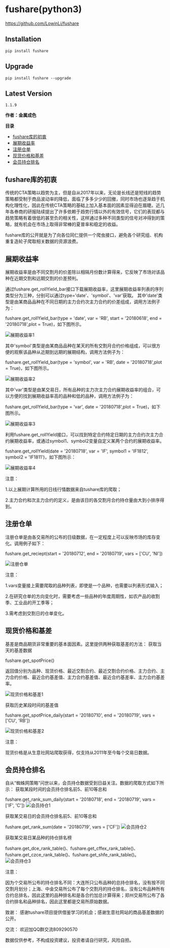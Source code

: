 # fushare(python3)
https://github.com/LowinLi/fushare

Installation
--------------
    pip install fushare

Upgrade
---------------
    pip install fushare --upgrade
    
Latest Version
---------------
    1.1.9


**作者：金属成色**

**目录**
- [fushare库的初衷](#fushare库的初衷)
- [展期收益率](#展期收益率)
- [注册仓单](#注册仓单)
- [现货价格和基差](#现货价格和基差)
- [会员持仓排名](#会员持仓排名)



## fushare库的初衷

传统的CTA策略以趋势为主，但是自从2017年以来，无论是长线还是短线的趋势策略都受制于商品波动率的降低，面临了多多少少的回撤，同时市场也逐渐趋于机构化理性化，因此在传统CTA策略的基础上加入基本面的因素显得迫在眉睫。近几年各券商的研报陆续提出了许多依赖于趋势行情以外的有效信号，它们的表现都与趋势策略有着很低的甚至负的相关性，这样通过多种不同类型的信号对冲得到的策略，就有机会在市场上取得非常棒的夏普率和稳定的收益。

fushare库的公开就是为了向各位同仁提供一个爬虫接口，避免各个研究组、机构重复造轮子爬取相关数据的资源浪费。


## 展期收益率
展期收益率是由不同交割月的价差除以相隔月份数计算得来，它反映了市场对该品种在近期交割和远期交割的价差预判。

通过fushare.get_rollYield_bar接口下载展期收益率，这里展期收益率列表的序列类型分为三种，分别可以通过type='date'、'symbol'、'var'获取。
其中'date'类型是由某商品品种在不同日期的主力合约次主力合约的价差组成，调用方法例子为：

fushare.get_rollYield_bar(type = 'date', var = 'RB', start = '20180618', end = '20180718',plot = True)，如下图所示。

![展期收益率1](http://m.qpic.cn/psb?/V12c0Jww0zKwzz/5*I5BdC65qlzua*UdvH8RLnUqlxUPZac.zFZudbuu70!/b/dEcBAAAAAAAA&bo=6gIZAQAAAAADB9I!&rf=viewer_4)


其中'symbol'类型是由某商品品种在某天的所有交割月合约价格组成，可以很方便的观察该品种从近期到远期的展期结构，调用方法例子为：

fushare.get_rollYield_bar(type = 'symbol', var = 'RB', date = '20180718',plot = True)，如下图所示。

![展期收益率2](http://m.qpic.cn/psb?/V12c0Jww0zKwzz/C4uCfCH4GmrJZIuM5bh4UxXIZVybLVQ1fg5PjxNRC4U!/b/dDEBAAAAAAAA&bo=3AIqAQAAAAADB9c!&rf=viewer_4)


其中'var'类型是由某交易日，所有品种的主力次主力合约展期收益率的组合，可以方便的找到展期收益率高的品种和低的品种，调用方法例子为：

fushare.get_rollYield_bar(type = 'var', date = '20180718',plot = True)，如下图所示。

![展期收益率3](http://m.qpic.cn/psb?/V12c0Jww0zKwzz/A7sWrX8pHdkmNybpwx.qziH0pjFvl9ZDh7e1W8olQo8!/b/dDIBAAAAAAAA&bo=zAIxAQAAAAADB9w!&rf=viewer_4)


利用fushare.get_rollYield接口，可以找到特定合约特定日期的主力合约次主力合约展期收益率，或通过symbol1、symbol2变量自定义某两个合约的展期收益率。


fushare.get_rollYield(date = '20180718', var = 'IF', symbol1 = 'IF1812', symbol2 = 'IF1811')，如下图所示：

![展期收益率4](http://m.qpic.cn/psb?/V12c0Jww0zKwzz/sbBvkU.BCNWrQfDLkBL918x2*0j1QTbzXhjIP4rg5Ec!/b/dC0BAAAAAAAA&bo=VgRKAAAAAAADBzo!&rf=viewer_4)


注意：

1.以上展期计算所用的日线行情数据来自tushare库的爬取；

2.主力合约和次主力合约的定义，是由该日的各交割月合约持仓量由大到小排序得到。


## 注册仓单
注册仓单是由各交易所的公布的日级数据，在一定程度上可以反映市场的库存变化。调用例子如下：

fushare.get_reciept(start = '20180712', end = '20180719', vars = ['CU', 'NI'])

![注册仓单](http://m.qpic.cn/psb?/V12c0Jww0zKwzz/cOYxMVta6Ylp87IskIjwOG6nkkMJQ1HJ7HggCSgafog!/b/dDABAAAAAAAA&bo=WARNAgAAAAADBzE!&rf=viewer_4)

注意：

1.vars变量接上需要爬取的品种列表，即使是一个品种，也需要以列表形式输入；

2.在研究仓单的方向变化时，需要考虑一些品种的年度周期性，如农产品的收割季、工业品的开工季等；

3.需考虑到交割日的仓单变化。


## 现货价格和基差
基差是商品期货非常重要的基本面因素。这里提供两种获取基差的方法：
获取当天的基差数据

fushare.get_spotPrice()

返回值分别为品种、现货价格、最近交割合约、最近交割合约价格、主力合约、主力合约价格、最近合约基差值、主力合约基差值、最近合约基差率、主力合约基差率。


![现货价格和基差1](http://m.qpic.cn/psb?/V12c0Jww0zKwzz/1yzlLTNuEb9MlS7Hf5aCd4SnzyyuJ7yMsrN8SVM3o.o!/b/dEUBAAAAAAAA&bo=9QIeAgAAAAADJ.k!&rf=viewer_4)


获取历史某段时间的基差值

fushare.get_spotPrice_daily(start = '20180710', end = '20180719', vars = ['CU', 'RB'])

![现货价格和基差2](http://m.qpic.cn/psb?/V12c0Jww0zKwzz/4MI.i0EOyN7EfQP2saeb0NAOmrIldZbSrEMCaf4b2.0!/b/dDABAAAAAAAA&bo=nwLbAQAAAAADB2U!&rf=viewer_4)


注意：

现货价格是从生意社网站爬取获得，仅支持从2011年至今每个交易日数据。


## 会员持仓排名
自从“蜘蛛网策略”问世以来，会员持仓数据受到日益关注。数据的爬取方式如下所示：
获取某段时间的会员持仓排名前5、前10等总和

fushare.get_rank_sum_daily(start = '20180718', end = '20180719', vars = ['IF', 'C'])
![会员持仓1](http://m.qpic.cn/psb?/V12c0Jww0zKwzz/10ILkxJYpz7G7WGpnWI1yLlk0jGDzgjoNOsttgwcWd0!/b/dFUAAAAAAAAA&bo=dQPAAQAAAAADB5U!&rf=viewer_4)

获取某交易日的会员持仓排名前5、前10等总和

fushare.get_rank_sum(date = '20180719', vars = ['CF'])
![会员持仓2](http://m.qpic.cn/psb?/V12c0Jww0zKwzz/bqwB8l7lgM9bIVEak7zYL7NjO8oOmFIvAMI9x*lBIGY!/b/dEYBAAAAAAAA&bo=vwMYAQAAAAADB4c!&rf=viewer_4)

获取某交易日某品种的持仓排名榜

fushare.get_dce_rank_table()、fushare.get_cffex_rank_table()、fushare.get_czce_rank_table()、fushare.get_shfe_rank_table()。
![会员持仓3](http://m.qpic.cn/psb?/V12c0Jww0zKwzz/O905N6vk7SFlQlnPfaFJEZi2qTFUOl.7OKXIGmBeWm8!/b/dFoAAAAAAAAA&bo=pgM8AQAAAAADB7o!&rf=viewer_4)

注意：

因为个交易所公布的持仓排名不同：大连所只公布品种的总持仓排名，没有按不同交割月划分；上海、中金交易所公布了每个交割月的持仓排名，没有公布品种所有合约总排名，因此这里的品种排名和是各合约加总计算得来；郑州交易所公布了各合约排名和品种排名，因此这里都是交易所原始数据。

致谢：
感谢tushare项目提供借鉴学习的机会；感谢生意社网站的商品基差数据的公开。

交流：
欢迎加QQ群交流809290570

数据仅供参考，不构成投资建议，投资者请自行研究，风险自担。

